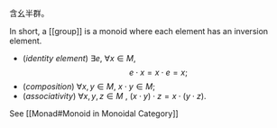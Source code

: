 含幺半群。

In short, a [[group]] is a monoid where each element has an inversion element.

- (_identity element_) $\exists e$, $\forall x \in M$, $$e \cdot x = x\cdot e = x;$$
- (_composition_) $\forall x, y \in M$, $x \cdot y \in M$;
- (_associativity_) $\forall x, y, z \in M$ , $(x \cdot y) \cdot z = x \cdot (y \cdot z)$.


See [[Monad#Monoid in Monoidal Category]]
